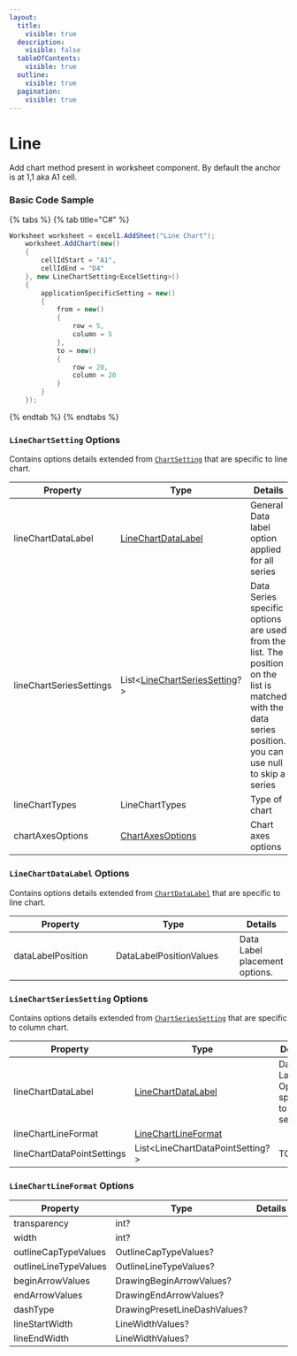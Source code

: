 ```yaml
---
layout:
  title:
    visible: true
  description:
    visible: false
  tableOfContents:
    visible: true
  outline:
    visible: true
  pagination:
    visible: true
---
```


# Line

Add chart method present in worksheet component. By default the anchor is at 1,1 aka A1 cell.

### Basic Code Sample

{% tabs %}
{% tab title="C#" %}
```csharp
Worksheet worksheet = excel1.AddSheet("Line Chart");
	worksheet.AddChart(new()
	{
		cellIdStart = "A1",
		cellIdEnd = "D4"
	}, new LineChartSetting<ExcelSetting>()
	{
		applicationSpecificSetting = new()
		{
			from = new()
			{
				row = 5,
				column = 5
			},
			to = new()
			{
				row = 20,
				column = 20
			}
		}
	});
```
{% endtab %}
{% endtabs %}

### `LineChartSetting` Options

Contains options details extended from [`ChartSetting`](../../presentation/chart/#chartsetting-options) that are specific to line chart.

<table><thead><tr><th width="231">Property</th><th width="262">Type</th><th>Details</th></tr></thead><tbody><tr><td>lineChartDataLabel</td><td><a href="line.md#linechartdatalabel-options">LineChartDataLabel</a></td><td>General Data label option applied for all series</td></tr><tr><td>lineChartSeriesSettings</td><td>List&#x3C;<a href="line.md#linechartseriessetting-options">LineChartSeriesSetting</a>?></td><td>Data Series specific options are used from the list. The position on the list is matched with the data series position. you can use null to skip a series</td></tr><tr><td>lineChartTypes</td><td>LineChartTypes</td><td>Type of chart</td></tr><tr><td>chartAxesOptions</td><td><a href="../../presentation/chart/#chartaxesoptions-options">ChartAxesOptions</a></td><td>Chart axes options</td></tr></tbody></table>

### `LineChartDataLabel` Options

Contains options details extended from [`ChartDataLabel`](../../presentation/chart/#chartdatalabel-options) that are specific to line chart.

<table><thead><tr><th width="191">Property</th><th width="222">Type</th><th>Details</th></tr></thead><tbody><tr><td>dataLabelPosition</td><td>DataLabelPositionValues</td><td>Data Label placement options.</td></tr></tbody></table>

### `LineChartSeriesSetting` Options

Contains options details extended from [`ChartSeriesSetting`](../../presentation/chart/#chartseriessetting-options) that are specific to column chart.

<table><thead><tr><th width="258">Property</th><th width="292">Type</th><th>Details</th></tr></thead><tbody><tr><td>lineChartDataLabel</td><td><a href="line.md#linechartdatalabel-options">LineChartDataLabel</a></td><td>Data Label Option specific to one series</td></tr><tr><td>lineChartLineFormat</td><td><a href="line.md#linechartlineformat-options">LineChartLineFormat</a></td><td></td></tr><tr><td>lineChartDataPointSettings</td><td>List&#x3C;LineChartDataPointSetting?></td><td>TODO</td></tr></tbody></table>

### `LineChartLineFormat` Options

<table><thead><tr><th width="213">Property</th><th width="270">Type</th><th>Details</th></tr></thead><tbody><tr><td>transparency</td><td>int?</td><td></td></tr><tr><td>width</td><td>int?</td><td></td></tr><tr><td>outlineCapTypeValues</td><td>OutlineCapTypeValues?</td><td></td></tr><tr><td>outlineLineTypeValues</td><td>OutlineLineTypeValues?</td><td></td></tr><tr><td>beginArrowValues</td><td>DrawingBeginArrowValues?</td><td></td></tr><tr><td>endArrowValues</td><td>DrawingEndArrowValues?</td><td></td></tr><tr><td>dashType</td><td>DrawingPresetLineDashValues?</td><td></td></tr><tr><td>lineStartWidth</td><td>LineWidthValues?</td><td></td></tr><tr><td>lineEndWidth</td><td>LineWidthValues?</td><td></td></tr></tbody></table>
